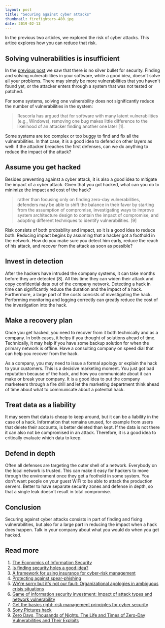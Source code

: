 ```yaml
---
layout: post
title: "Securing against cyber attacks"
thumbnail: firefighters-480.jpg
date: 2019-02-13
---
```


In the previous two articles, we explored the risk of cyber attacks. This artice explores how you can reduce that risk.

<!-- photo source: http://kentuckyguard.dodlive.mil/2016/07/11/fighting-fire-with-cooperation/ -->

## Solving vulnerabilities is insufficient

In the [previous post](/2019/01/16/probability-of-cyberattack/) we saw that there is no silver bullet for security. Finding and solving vulnerabilities in your software, while a good idea, doesn't solve all your problems. There may simply be more vulnerabilities that you haven't found yet, or the attacker enters through a system that was not tested or patched.

For some systems, solving one vulnerability does not significantly reduce the number of vulnerabilities in the system:

> Rescorla has argued that for software with many latent vulnerabilities (e.g., Windows), removing one bug makes little difference to the likelihood of an attacker finding another one later [1].

Some systems are too complex or too buggy to find and fix all the vulnerabilities. In that case, it is a good idea to defend on other layers as well: if the attacker breaches the first defenses, can we do anything to reduce the impact of the attack?

## Assume you get hacked

Besides preventing against a cyber attack, it is also a good idea to mitigate the impact of a cyber attack. Given that you got hacked, what can you do to minimize the impact and cost of the hack?

> rather than focusing only on finding zero-day vulnerabilities, defenders may be able to shift the balance in their favor by starting from the assumption of compromise, investigating ways to improve system architecture design to contain the impact of compromise, and adopting different techniques to identify vulnerabilities. [9]

Risk consists of both probability and impact, so it is a good idea to reduce both. Reducing impact begins by assuming that a hacker got a foothold in the network. How do you make sure you detect him early, reduce the reach of his attack, and recover from the attack as soon as possible?

## Invest in detection

After the hackers have intruded the company systems, it can take months before they are detected [8]. All this time they can widen their attack and copy confidential data out of the company network. Detecting a hack in time can significantly reduce the duration and the impact of a hack. Furthermore, a large part of the costs consists of investigating the hack. Performing monitoring and logging correctly can greatly reduce the cost of the investigation into the hack.

## Make a recovery plan

Once you get hacked, you need to recover from it both technically and as a company. In both cases, it helps if you thought of solutions ahead of time. Technically, it may help if you have some backup solution for when the primary network is offline. Have a consulting company on speed dial that can help you recover from the hack.

As a company, you may need to issue a formal apology or explain the hack to your customers. This is a decisive marketing moment. You just got bad reputation because of the hack, and how you communicate about it can make or break your company. It is a good idea to put the company marketeers through a fire drill and let the marketing department think ahead of time about what to communicate about a potential hack.

## Treat data as a liability

It may seem that data is cheap to keep around, but it can be a liability in the case of a hack. Information that remains unused, for example from users that delete their accounts, is better deleted than kept. If the data is not there it can also not be compromised in an attack. Therefore, it is a good idea to critically evaluate which data to keep.

## Defend in depth

Often all defenses are targeting the outer shell of a network. Everybody on the local network is trusted. This can make it easy for hackers to move through the environment once they get a foothold in some system. You don't want people on your guest WiFi to be able to attack the production servers. Better to have separate security zones and defense in depth, so that a single leak doesn't result in total compromise.

## Conclusion

Securing against cyber attacks consists in part of finding and fixing vulnerabilities, but also for a large part in reducing the impact when a hack does happen. Talk in your company about what you would do when you get hacked.

## Read more

1. [The Economics of Information Security](http://citeseerx.ist.psu.edu/viewdoc/download?doi=10.1.1.477.2090&rep=rep1&type=pdf)
1. [Is finding security holes a good idea?](http://www.dtc.umn.edu/weis2004/rescorla.pdf)
1. [A framework for using insurance for cyber-risk management](http://ns2.dpix.pestiest.hu/~mfelegyhazi/courses/EconSec/readings/09_Gordon2003FrameworkUsingCyberInsurance.pdf)
1. [Protecting against spear-phishing](http://faronics.com/assets/CFS_2012-01_Jan.pdf)
1. [We're sorry but it's not our fault: Organizational apologies in ambiguous crisis situations](https://onlinelibrary.wiley.com/doi/pdf/10.1111/1468-5973.12169)
1. [Game of information security investment: Impact of attack types and network vulnerability](https://www.sciencedirect.com/science/article/pii/S0957417415002274)
1. [Get the basics right: risk management principles for cyber security](https://www.ncsc.gov.uk/guidance/get-basics-right-risk-management-principles-cyber-security)
1. [Sony Pictures hack](https://en.wikipedia.org/wiki/Sony_Pictures_hack)
1. [Zero Days, Thousands of Nights, The Life and Times of Zero-Day Vulnerabilities and Their Exploits](https://paper.seebug.org/papers/Security%20Conf/Blackhat/2017_us/us-17-Ablon-Bug-Collisions-Meet-Government-Vulnerability-Disclosure-Zero-Days-Thousands-Of-Nights-RAND.pdf)